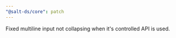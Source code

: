 ```yaml
---
"@salt-ds/core": patch
---
```


Fixed multiline input not collapsing when it's controlled API is used.
